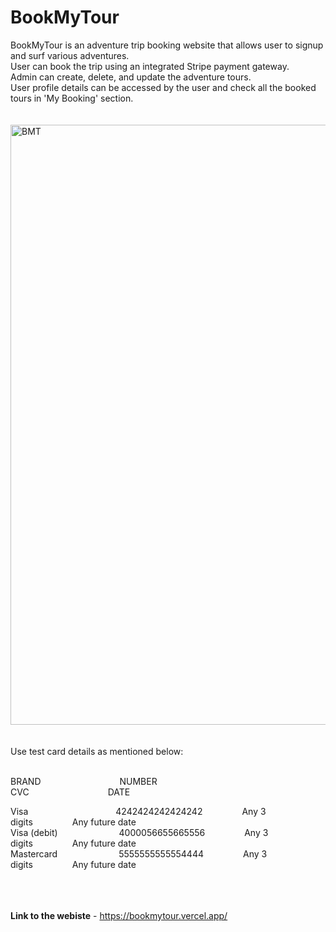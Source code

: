 <h1>BookMyTour</h1>
BookMyTour is an adventure trip booking website that allows user to signup and surf various adventures.</br>
User can book the trip using an integrated Stripe payment gateway.</br>
Admin can create, delete, and update the adventure tours.</br>
User profile details can be accessed by the user and check all the booked tours in 'My Booking' section.</br></br></br>

<img width="960" alt="BMT" src="https://github.com/yugal82/Natuors-MERN/assets/91265372/b17cbcdb-aeff-46b7-8f66-5623e3730a54">
</br></br></br>
Use test card details as mentioned below: </br></br>
<p>BRAND&ensp;&ensp;&ensp;&ensp;&ensp;&ensp;&ensp;&ensp;&ensp;&ensp;&ensp;&ensp;&ensp;&ensp;&ensp;&ensp;&ensp;&ensp;NUMBER&ensp;&ensp;&ensp;&ensp;&ensp;&ensp;&ensp;&ensp;&ensp;&ensp;&ensp;&ensp;&ensp;&ensp;&ensp;&ensp;&ensp;&ensp;CVC&ensp;&ensp;&ensp;&ensp;&ensp;&ensp;&ensp;&ensp;&ensp;&ensp;&ensp;&ensp;&ensp;&ensp;&ensp;&ensp;&ensp;&ensp;DATE </p>
Visa&ensp;&ensp;&ensp;&ensp;&ensp;&ensp;&ensp;&ensp;&ensp;&ensp;&ensp;&ensp;&ensp;&ensp;&ensp;&ensp;&ensp;&ensp;&ensp;&ensp;4242424242424242&ensp;&ensp;&ensp;&ensp;&ensp;&ensp;&ensp;&ensp;&ensp;Any 3 digits&ensp;&ensp;&ensp;&ensp;&ensp;&ensp;&ensp;&ensp;&ensp;Any future date </br>
Visa (debit)&ensp;&ensp;&ensp;&ensp;&ensp;&ensp;&ensp;&ensp;&ensp;&ensp;&ensp;&ensp;&ensp;&ensp;4000056655665556&ensp;&ensp;&ensp;&ensp;&ensp;&ensp;&ensp;&ensp;&ensp;Any 3 digits&ensp;&ensp;&ensp;&ensp;&ensp;&ensp;&ensp;&ensp;&ensp;Any future date </br>
Mastercard&ensp;&ensp;&ensp;&ensp;&ensp;&ensp;&ensp;&ensp;&ensp;&ensp;&ensp;&ensp;&ensp;&ensp;5555555555554444&ensp;&ensp;&ensp;&ensp;&ensp;&ensp;&ensp;&ensp;&ensp;Any 3 digits&ensp;&ensp;&ensp;&ensp;&ensp;&ensp;&ensp;&ensp;&ensp;Any future date</br>

</br></br></br>
**Link to the webiste** - https://bookmytour.vercel.app/
